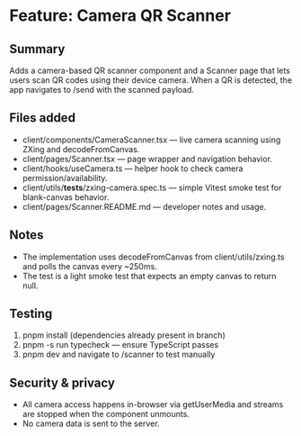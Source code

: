 Feature: Camera QR Scanner
==========================

Summary
-------
Adds a camera-based QR scanner component and a Scanner page that lets users scan QR codes using their device camera. When a QR is detected, the app navigates to /send with the scanned payload.

Files added
-----------
- client/components/CameraScanner.tsx — live camera scanning using ZXing and decodeFromCanvas.
- client/pages/Scanner.tsx — page wrapper and navigation behavior.
- client/hooks/useCamera.ts — helper hook to check camera permission/availability.
- client/utils/__tests__/zxing-camera.spec.ts — simple Vitest smoke test for blank-canvas behavior.
- client/pages/Scanner.README.md — developer notes and usage.

Notes
-----
- The implementation uses decodeFromCanvas from client/utils/zxing.ts and polls the canvas every ~250ms.
- The test is a light smoke test that expects an empty canvas to return null.

Testing
-------
1. pnpm install (dependencies already present in branch)
2. pnpm -s run typecheck — ensure TypeScript passes
3. pnpm dev and navigate to /scanner to test manually

Security & privacy
------------------
- All camera access happens in-browser via getUserMedia and streams are stopped when the component unmounts.
- No camera data is sent to the server.
